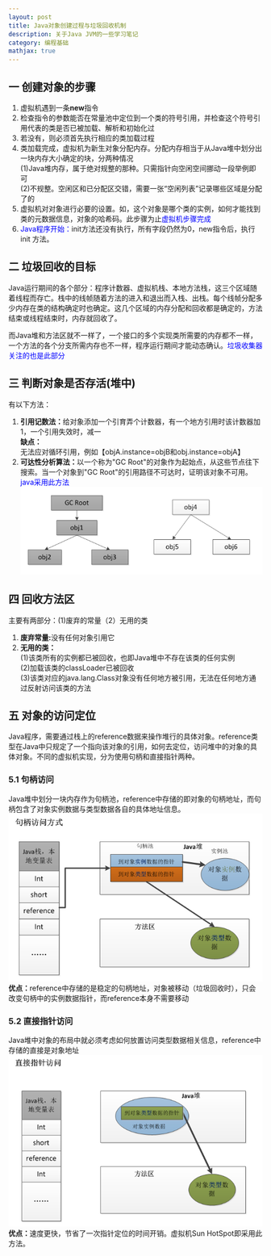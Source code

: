 ```yaml
---
layout: post
title: Java对象创建过程与垃圾回收机制
description: 关于Java JVM的一些学习笔记
category: 编程基础
mathjax: true
---
```

## 一 创建对象的步骤

<ol>
<li>虚拟机遇到一条<B>new</B>指令<br></li>
<li>检查指令的参数能否在常量池中定位到一个类的符号引用，并检查这个符号引用代表的类是否已被加载、解析和初始化过<br></li>
<li>若没有，则必须首先执行相应的类加载过程<br></li>
<li>类加载完成，虚拟机为新生对象分配内存。分配内存相当于从Java堆中划分出一块内存大小确定的块，分两种情况<br>(1)Java堆内存，属于绝对规整的那种。只需指针向空闲空间挪动一段举例即可<br>(2)不规整。空闲区和已分配区交错，需要一张“空闲列表”记录哪些区域是分配了的<br></li>
<li>虚拟机对对象进行必要的设置。如，这个对象是哪个类的实例，如何才能找到类的元数据信息，对象的哈希码。此步骤为止<font color="blue">虚拟机步骤完成</font><br></li>
<li><font color="blue">Java程序开始：</font>init方法还没有执行，所有字段仍然为0，new指令后，执行 init 方法。</li>
</ol>

## 二 垃圾回收的目标

Java运行期间的各个部分：程序计数器、虚拟机栈、本地方法栈，这三个区域随着线程而存亡。栈中的线帧随着方法的进入和退出而入栈、出栈。每个线帧分配多少内存在类的结构确定时也确定。这几个区域的内存分配和回收都是确定的，方法结束或线程结束时，内存就回收了。<br>

而Java堆和方法区就不一样了，一个接口的多个实现类所需要的内存都不一样，一个方法的各个分支所需内存也不一样，程序运行期间才能动态确认。<font color="blue">垃圾收集器关注的也是此部分</font>    <br>

## 三 判断对象是否存活(堆中)

有以下方法：
<ol>
<li><B>引用记数法：</B>给对象添加一个引育弄个计数器，有一个地方引用时该计数器加1，一个引用失效时，减一<br>
<B>缺点：</B>无法应对循环引用，例如【objA.instance=objB和obj.instance=objA】</li>
<li><B>可达性分析算法：</B>以一个称为"GC Root"的对象作为起始点，从这些节点往下搜索。当一个对象到"GC Root"的引用路径不可达时，证明该对象不可用。<font color="blue">java采用此方法</font><img src="/images/blog/java-jvm-obj-rubcollect1.png"></li>
</ol>

## 四 回收方法区    

主要有两部分：(1)废弃的常量（2）无用的类
<ol>
<li><B>废弃常量:</B>没有任何对象引用它</li>
<li><B>无用的类：</B><br>(1)该类所有的实例都已被回收，也即Java堆中不存在该类的任何实例<br>(2)加载该类的classLoader已被回收<br>(3)该类对应的java.lang.Class对象没有任何地方被引用，无法在任何地方通过反射访问该类的方法</li>
</ol>

## 五 对象的访问定位

Java程序，需要通过栈上的reference数据来操作堆行的具体对象。reference类型在Java中只规定了一个指向该对象的引用，如何去定位，访问堆中的对象的具体对象。不同的虚拟机实现，分为使用句柄和直接指针两种。
<br>

### 5.1 句柄访问

Java堆中划分一块内存作为句柄池，reference中存储的即对象的句柄地址，而句柄包含了对象实例数据与类型数据各自的具体地址信息。
<img src="/images/blog/java-jvm-obj-rubcollect2.png">
<br>
<B>优点：</B>reference中存储的是稳定的句柄地址，对象被移动（垃圾回收时），只会改变句柄中的实例数据指针，而reference本身不需要移动

### 5.2 直接指针访问

Java堆中对象的布局中就必须考虑如何放置访问类型数据相关信息，reference中存储的直接是对象地址
<img src="/images/blog/java-jvm-obj-rubcollect3.png"><br>
<B>优点：</B>速度更快，节省了一次指针定位的时间开销。虚拟机Sun HotSpot即采用此方法。
